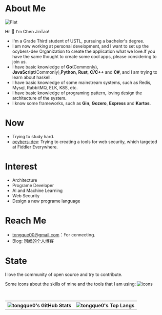 # About Me
![Flat](https://komarev.com/ghpvc/?username=tongque0&style=flat-square)

Hi! 👋 I'm Chen JinTao!
- I'm a Grade Third student of USTL, pursuing a bachelor's degree.
- I am now working at personal development, and I want to set up the ocybers-dev Organization to create the application what we love.If you have the same thought to create some cool apps, please considering to join us.
- I have basic knowledge of **Go**(Commonly), **JavaScript**(Commonly),**Python**, **Rust**, **C/C++** and **C#**, and I am trying to learn about haskell.
- I have basic knowledge of some mainstream systems, such as Redis, Mysql, RabbitMQ, ELK, K8S, etc.
- I have basic knowledge of programing pattern, loving design the architecture of the system.
- I know some frameworks, such as **Gin**, **Gozero**, **Express**  and **Kartos**.
# Now
- Trying to study hard.
- [ocybers-dev](https://github.com/ocybers-dev): Trying to creating a tools for web security, which targeted at Fiddler Everywhere.
# Interest
- Architecture
- Programe Developer
- AI and Machine Learning
- Web Security
- Design a new programe language
# Reach Me
- tongque00@gmail.com：For connecting.
- Blog: [同阙的个人博客](https://tongque.ocybers.com/)
# State

I love the community of open source and try to contribute.

Some icons about the skills of mine and the tools that I am using:
![icons](https://skillicons.dev/icons?i=go,docker,kubernetes,cmake,py,js,css,nodejs,react,vue,nextjs,electron,express,vite,webpack,vscode,rabbitmq,kafka,redis,mysql,nginx,cloudflare,prometheus,grafana,github,git,powershell)

<br>
<table>
  <tr>
    <th>
      <img alt="tongque0's GitHub Stats" src="https://github-readme-stats-git-masterrstaa-rickstaa.vercel.app/api?username=tongque0&show_icons=true&theme=transparent&hide_border=true" align="center" />
    </th>
    <th>
      <img alt="tongque0's Top Langs" src="https://github-readme-stats-git-masterrstaa-rickstaa.vercel.app/api/top-langs/?username=tongque0&layout=compact&theme=transparent&hide_border=true&langs_count=10&hide=CMake" align="center" />
    </th>
  </tr>
  <!-- <tr>
    <td colspan=2>
      <img alt="tongque0's Waka Time Stats" src="https://github-readme-stats.vercel.app/api/wakatime?username=tongque0&hide_border=true&layout=compact&theme=transparent&custom_title=WorkTimeThisWeek&range=last_7_days" align="center"/>
    </td>
  </tr> -->
</table>
